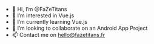 - 👋 Hi, I’m @FaZeTitans
- 👀 I’m interested in Vue.js
- 🌱 I’m currently learning Vue.js
- 💞️ I’m looking to collaborate on an Android App Project
- 📫 Contact me on hello@fazetitans.fr

<!---
FaZeTitans/FaZeTitans is a ✨ special ✨ repository because its `README.md` (this file) appears on your GitHub profile.
You can click the Preview link to take a look at your changes.
--->
